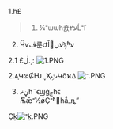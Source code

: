 1.һ£
> 1. ¼־ѡѡһ죬ע۲Ĺ־ľ  
  2. Ӵѵڤ룬ԺĬעںϡʱּע 


2.ڶ£
1.˼: ![1.PNG][]

[1.PNG]: ./1.PNG "˼"

2.ѧ֤ԿҩȻǶ
˯ҲܹٽԿõϰߡ
![־.PNG][]

[־.PNG]: ./־.PNG

3. ڼޡһ˵ϵϣǵݼһϵ    
Ѫǣܵ־½ǿҪ־ʱ򣬳һǻߺȵˮ  

  Ҫķ![־ķ.PNG][]

[־ķ.PNG]: ./־ķ.PNG